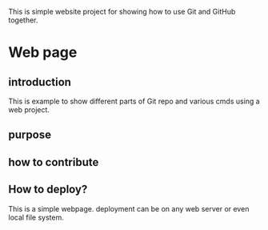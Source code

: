 This is simple website project for showing how to use Git and GitHub together. 
# Web page
## introduction

This is example to show different parts of Git repo and various cmds using a web project.

## purpose
## how to contribute
## How to deploy?

This is a simple webpage. deployment can be on any web server or even local file system. 
